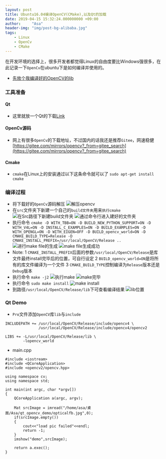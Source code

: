 ```yaml
---
layout: post
title: Ubuntu16.04编译OpenCV(CMake),以及Qt的加载
date: 2019-04-15 15:32:24.000000000 +09:00
author:     "Asa"
header-img: "img/post-bg-alibaba.jpg"
tags:
    - Linux
    - OpenCv
    - CMake
---
```


在开发环境的选择上，很多开发者都觉得Linux的自由度要比Windows强很多，在此记录一下`OpenCv`在ubuntu下是如何编译并使用的。

* [先放个我编译好的OpenCV的lib](https://github.com/AsaBoring/OpenC-4.3_release)

### 工具准备

#### Qt
* 这里就放一个Qt的下载[Link](http://download.qt.io/archive/qt/)

####  OpenCv源码

* 网上有很多`OpenCv`的下载地址，不过国内的话我还是推荐`Gitee`，网速稳健[https://gitee.com/mirrors/opencv?_from=gitee_search](https://gitee.com/mirrors/opencv?_from=gitee_search)

#### Cmake

* `cmake`在Linux上的安装通过以下这条命令就可以了
`sudo apt-get install cmake`

### 编译过程

* 将下载好的`OpenCv`源码解压
![解压opencv](/img/2019-05-15-build-opencv-contrib/opencv.jpg)
* 在`src`文件夹下新建一个自己的`build文件夹`用来`执行cmake`
![在Src路径下新建build文件夹](/img/2019-05-15-build-opencv-contrib/mkdir_build.png)
![通过命令行进入建好的文件夹](/img/2019-05-15-build-opencv-contrib/insert_folder.png)
* 执行命令
`cmake -D WITH_TBB=ON -D BUILD_NEW_PYTHON_SUPPORT=ON -D WITH_V4L=ON -D INSTALL_C_EXAMPLES=ON -D BUILD_EXAMPLES=ON -D WITH_OPENGL=ON -D WITH_EIGEN=OFF -D BUILD_opencv_world=ON -D CMAKE_BUILD_TYPE=Release -D CMAKE_INSTALL_PREFIX=/usr/local/OpenCV/Release ..`
![进行make file的生成](/img/2019-05-15-build-opencv-contrib/make_file.png)
![make file生成成功](/img/2019-05-15-build-opencv-contrib/make_success.png)
* Note:
1 `CMAKE_INSTALL_PREFIX`后面的参数`/usr/local/OpenCV/Release`是库文件最终install完毕后的位置，可自行设定
2 `BUILD_opencv_world=ON`是将所有的库文件编译为一个文件
3 `CMAKE_BUILD_TYPE`控制编译为`Release`版本还是`Debug`版本
* 执行命令
`make -j2`
![执行make](/img/2019-05-15-build-opencv-contrib/execute_make.png)
![make完毕](/img/2019-05-15-build-opencv-contrib/make_success.png)
* 执行命令
`sudo make install`
![make install](/img/2019-05-15-build-opencv-contrib/make_install.png)
* 到路径`/usr/local/OpenCV/Release/lib`下可查看编译结果
![lib位置](/img/2019-05-15-build-opencv-contrib/lib_location.png)

### Qt Demo

* `Pro`文件添加`OpenCV`库`lib`与`include`

```
INCLUDEPATH += /usr/local/OpenCV/Release/include/opencv4 \
               /usr/local/OpenCV/Release/include/opencv4/opencv2

LIBS += -L/usr/local/OpenCV/Release/lib \
        -lopencv_world
```

* main.cpp

```
#include <iostream>
#include <QCoreApplication>
#include <opencv2/opencv.hpp>

using namespace cv;
using namespace std;

int main(int argc, char *argv[])
{
    QCoreApplication a(argc, argv);

    Mat srcImage = imread("/home/asa/桌面/Asa/qt_opencv_demo/opticalfb.jpg",0);
    if(srcImage.empty())
    {
        cout<<"load pic failed"<<endl;
        return -1;
    }
    imshow("demo",srcImage);

    return a.exec();
}
```


